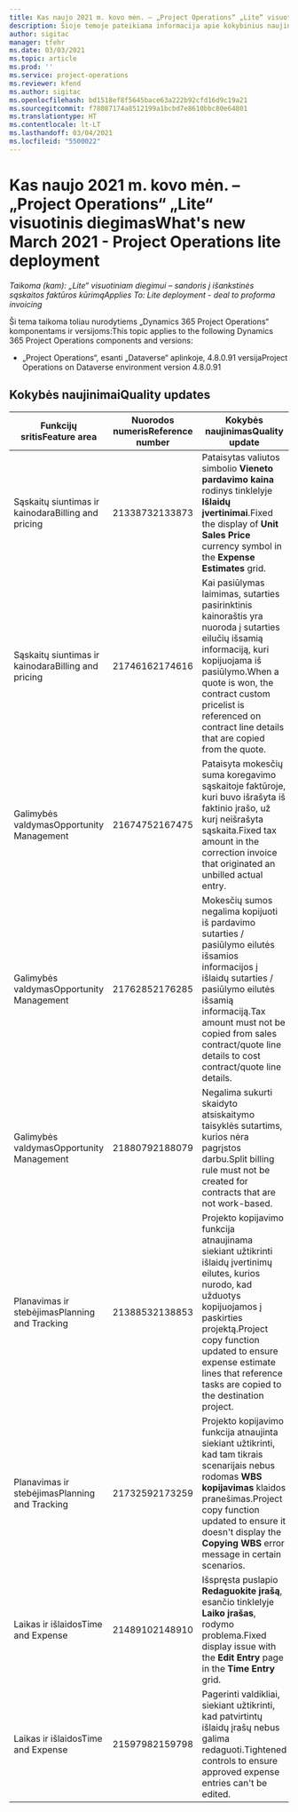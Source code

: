 ```yaml
---
title: Kas naujo 2021 m. kovo mėn. – „Project Operations“ „Lite“ visuotinis diegimas
description: Šioje temoje pateikiama informacija apie kokybinius naujinimus, pasiekiamus 2021 m. kovo mėn. „Project Operations Lite” visuotinio diegimo leidime.
author: sigitac
manager: tfehr
ms.date: 03/03/2021
ms.topic: article
ms.prod: ''
ms.service: project-operations
ms.reviewer: kfend
ms.author: sigitac
ms.openlocfilehash: bd1518ef8f5645bace63a222b92cfd16d9c19a21
ms.sourcegitcommit: f78087174a8512199a1bcbd7e8610bbc80e64801
ms.translationtype: HT
ms.contentlocale: lt-LT
ms.lasthandoff: 03/04/2021
ms.locfileid: "5500022"
---
```

# <a name="whats-new-march-2021---project-operations-lite-deployment"></a><span data-ttu-id="f2fb9-103">Kas naujo 2021 m. kovo mėn. – „Project Operations“ „Lite“ visuotinis diegimas</span><span class="sxs-lookup"><span data-stu-id="f2fb9-103">What's new March 2021 - Project Operations lite deployment</span></span>

<span data-ttu-id="f2fb9-104">_Taikoma (kam): „Lite“ visuotiniam diegimui – sandoris į išankstinės sąskaitos faktūros kūrimą_</span><span class="sxs-lookup"><span data-stu-id="f2fb9-104">_Applies To: Lite deployment - deal to proforma invoicing_</span></span>


<span data-ttu-id="f2fb9-105">Ši tema taikoma toliau nurodytiems „Dynamics 365 Project Operations“ komponentams ir versijoms:</span><span class="sxs-lookup"><span data-stu-id="f2fb9-105">This topic applies to the following Dynamics 365 Project Operations components and versions:</span></span>

- <span data-ttu-id="f2fb9-106">„Project Operations“, esanti „Dataverse“ aplinkoje, 4.8.0.91 versija</span><span class="sxs-lookup"><span data-stu-id="f2fb9-106">Project Operations on Dataverse environment version 4.8.0.91</span></span> 

## <a name="quality-updates"></a><span data-ttu-id="f2fb9-107">Kokybės naujinimai</span><span class="sxs-lookup"><span data-stu-id="f2fb9-107">Quality updates</span></span>

| <span data-ttu-id="f2fb9-108">**Funkcijų sritis**</span><span class="sxs-lookup"><span data-stu-id="f2fb9-108">**Feature area**</span></span> | <span data-ttu-id="f2fb9-109">**Nuorodos numeris**</span><span class="sxs-lookup"><span data-stu-id="f2fb9-109">**Reference number**</span></span> | <span data-ttu-id="f2fb9-110">**Kokybės naujinimas**</span><span class="sxs-lookup"><span data-stu-id="f2fb9-110">**Quality update**</span></span> |
| --- | --- | --- |
| <span data-ttu-id="f2fb9-111">Sąskaitų siuntimas ir kainodara</span><span class="sxs-lookup"><span data-stu-id="f2fb9-111">Billing and pricing</span></span> | <span data-ttu-id="f2fb9-112">2133873</span><span class="sxs-lookup"><span data-stu-id="f2fb9-112">2133873</span></span> | <span data-ttu-id="f2fb9-113">Pataisytas valiutos simbolio **Vieneto pardavimo kaina** rodinys tinklelyje **Išlaidų įvertinimai**.</span><span class="sxs-lookup"><span data-stu-id="f2fb9-113">Fixed the display of **Unit Sales Price** currency symbol in the **Expense Estimates** grid.</span></span> |
| <span data-ttu-id="f2fb9-114">Sąskaitų siuntimas ir kainodara</span><span class="sxs-lookup"><span data-stu-id="f2fb9-114">Billing and pricing</span></span> | <span data-ttu-id="f2fb9-115">2174616</span><span class="sxs-lookup"><span data-stu-id="f2fb9-115">2174616</span></span> | <span data-ttu-id="f2fb9-116">Kai pasiūlymas laimimas, sutarties pasirinktinis kainoraštis yra nuoroda į sutarties eilučių išsamią informaciją, kuri kopijuojama iš pasiūlymo.</span><span class="sxs-lookup"><span data-stu-id="f2fb9-116">When a quote is won, the contract custom pricelist is referenced on contract line details that are copied from the quote.</span></span> |
| <span data-ttu-id="f2fb9-117">Galimybės valdymas</span><span class="sxs-lookup"><span data-stu-id="f2fb9-117">Opportunity Management</span></span> | <span data-ttu-id="f2fb9-118">2167475</span><span class="sxs-lookup"><span data-stu-id="f2fb9-118">2167475</span></span> | <span data-ttu-id="f2fb9-119">Pataisyta mokesčių suma koregavimo sąskaitoje faktūroje, kuri buvo išrašyta iš faktinio įrašo, už kurį neišrašyta sąskaita.</span><span class="sxs-lookup"><span data-stu-id="f2fb9-119">Fixed tax amount in the correction invoice that originated an unbilled actual entry.</span></span> |
| <span data-ttu-id="f2fb9-120">Galimybės valdymas</span><span class="sxs-lookup"><span data-stu-id="f2fb9-120">Opportunity Management</span></span> | <span data-ttu-id="f2fb9-121">2176285</span><span class="sxs-lookup"><span data-stu-id="f2fb9-121">2176285</span></span> | <span data-ttu-id="f2fb9-122">Mokesčių sumos negalima kopijuoti iš pardavimo sutarties / pasiūlymo eilutės išsamios informacijos į išlaidų sutarties / pasiūlymo eilutės išsamią informaciją.</span><span class="sxs-lookup"><span data-stu-id="f2fb9-122">Tax amount must not be copied from sales contract/quote line details to cost contract/quote line details.</span></span> |
| <span data-ttu-id="f2fb9-123">Galimybės valdymas</span><span class="sxs-lookup"><span data-stu-id="f2fb9-123">Opportunity Management</span></span> | <span data-ttu-id="f2fb9-124">2188079</span><span class="sxs-lookup"><span data-stu-id="f2fb9-124">2188079</span></span> | <span data-ttu-id="f2fb9-125">Negalima sukurti skaidyto atsiskaitymo taisyklės sutartims, kurios nėra pagrįstos darbu.</span><span class="sxs-lookup"><span data-stu-id="f2fb9-125">Split billing rule must not be created for contracts that are not work-based.</span></span> |
| <span data-ttu-id="f2fb9-126">Planavimas ir stebėjimas</span><span class="sxs-lookup"><span data-stu-id="f2fb9-126">Planning and Tracking</span></span> | <span data-ttu-id="f2fb9-127">2138853</span><span class="sxs-lookup"><span data-stu-id="f2fb9-127">2138853</span></span> | <span data-ttu-id="f2fb9-128">Projekto kopijavimo funkcija atnaujinama siekiant užtikrinti išlaidų įvertinimų eilutes, kurios nurodo, kad užduotys kopijuojamos į paskirties projektą.</span><span class="sxs-lookup"><span data-stu-id="f2fb9-128">Project copy function updated to ensure expense estimate lines that reference tasks are copied to the destination project.</span></span> |
| <span data-ttu-id="f2fb9-129">Planavimas ir stebėjimas</span><span class="sxs-lookup"><span data-stu-id="f2fb9-129">Planning and Tracking</span></span> | <span data-ttu-id="f2fb9-130">2173259</span><span class="sxs-lookup"><span data-stu-id="f2fb9-130">2173259</span></span> | <span data-ttu-id="f2fb9-131">Projekto kopijavimo funkcija atnaujinta siekiant užtikrinti, kad tam tikrais scenarijais nebus rodomas **WBS kopijavimas** klaidos pranešimas.</span><span class="sxs-lookup"><span data-stu-id="f2fb9-131">Project copy function updated to ensure it doesn't display the **Copying WBS** error message in certain scenarios.</span></span> |
| <span data-ttu-id="f2fb9-132">Laikas ir išlaidos</span><span class="sxs-lookup"><span data-stu-id="f2fb9-132">Time and Expense</span></span> | <span data-ttu-id="f2fb9-133">2148910</span><span class="sxs-lookup"><span data-stu-id="f2fb9-133">2148910</span></span> | <span data-ttu-id="f2fb9-134">Išspręsta puslapio **Redaguokite įrašą**, esančio tinklelyje **Laiko įrašas**, rodymo problema.</span><span class="sxs-lookup"><span data-stu-id="f2fb9-134">Fixed display issue with the **Edit Entry** page in the **Time Entry** grid.</span></span> |
| <span data-ttu-id="f2fb9-135">Laikas ir išlaidos</span><span class="sxs-lookup"><span data-stu-id="f2fb9-135">Time and Expense</span></span> | <span data-ttu-id="f2fb9-136">2159798</span><span class="sxs-lookup"><span data-stu-id="f2fb9-136">2159798</span></span> | <span data-ttu-id="f2fb9-137">Pagerinti valdikliai, siekiant užtikrinti, kad patvirtintų išlaidų įrašų nebus galima redaguoti.</span><span class="sxs-lookup"><span data-stu-id="f2fb9-137">Tightened controls to ensure approved expense entries can't be edited.</span></span> |


